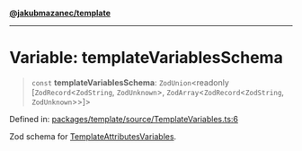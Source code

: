 [**@jakubmazanec/template**](../README.md)

---

# Variable: templateVariablesSchema

> `const` **templateVariablesSchema**: `ZodUnion`\<readonly \[`ZodRecord`\<`ZodString`,
> `ZodUnknown`\>, `ZodArray`\<`ZodRecord`\<`ZodString`, `ZodUnknown`\>\>\]\>

Defined in:
[packages/template/source/TemplateVariables.ts:6](https://github.com/jakubmazanec/tools/blob/dccfe8e5cee218e88ff4db59e4bf460975897c58/packages/template/source/TemplateVariables.ts#L6)

Zod schema for [TemplateAttributesVariables](../type-aliases/TemplateAttributesVariables.md).
